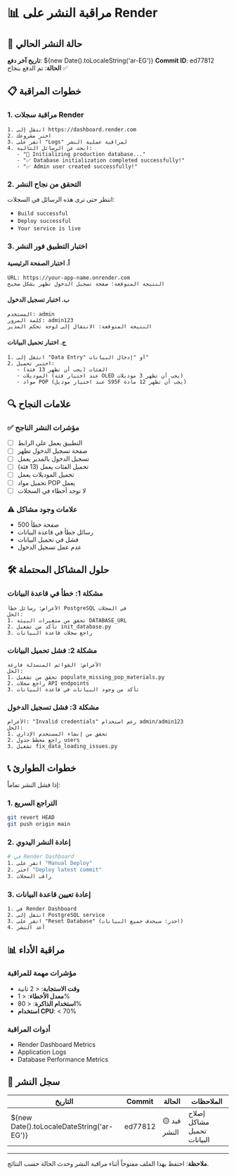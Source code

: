 # 📊 مراقبة النشر على Render

## 🚀 حالة النشر الحالي

**تاريخ آخر دفع**: ${new Date().toLocaleString('ar-EG')}
**Commit ID**: ed77812
**الحالة**: تم الدفع بنجاح ✅

## 📋 خطوات المراقبة

### 1. مراقبة سجلات Render
```
1. انتقل إلى https://dashboard.render.com
2. اختر مشروعك
3. انقر على "Logs" لمراقبة عملية النشر
4. ابحث عن الرسائل التالية:
   - "🔧 Initializing production database..."
   - "✅ Database initialization completed successfully!"
   - "✅ Admin user created successfully!"
```

### 2. التحقق من نجاح النشر
انتظر حتى ترى هذه الرسائل في السجلات:
- `Build successful`
- `Deploy successful` 
- `Your service is live`

### 3. اختبار التطبيق فور النشر

#### أ. اختبار الصفحة الرئيسية
```
URL: https://your-app-name.onrender.com
النتيجة المتوقعة: صفحة تسجيل الدخول تظهر بشكل صحيح
```

#### ب. اختبار تسجيل الدخول
```
المستخدم: admin
كلمة المرور: admin123
النتيجة المتوقعة: الانتقال إلى لوحة تحكم المدير
```

#### ج. اختبار تحميل البيانات
```
1. انتقل إلى "Data Entry" أو "إدخال البيانات"
2. اختبر تحميل:
   - الفئات (يجب أن تظهر 13 فئة)
   - الموديلات (عند اختيار فئة OLED يجب أن تظهر 3 موديلات)
   - مواد POP (عند اختيار موديل S95F يجب أن تظهر 12 مادة)
```

## 🔍 علامات النجاح

### ✅ مؤشرات النشر الناجح
- [ ] التطبيق يعمل على الرابط
- [ ] صفحة تسجيل الدخول تظهر
- [ ] تسجيل الدخول بالمدير يعمل
- [ ] تحميل الفئات يعمل (13 فئة)
- [ ] تحميل الموديلات يعمل
- [ ] تحميل مواد POP يعمل
- [ ] لا توجد أخطاء في السجلات

### ⚠️ علامات وجود مشاكل
- صفحة خطأ 500
- رسائل خطأ في قاعدة البيانات
- فشل في تحميل البيانات
- عدم عمل تسجيل الدخول

## 🛠️ حلول المشاكل المحتملة

### مشكلة 1: خطأ في قاعدة البيانات
```
الأعراض: رسائل خطأ PostgreSQL في السجلات
الحل: 
1. تحقق من متغيرات البيئة DATABASE_URL
2. تأكد من تشغيل init_database.py
3. راجع سجلات قاعدة البيانات
```

### مشكلة 2: فشل تحميل البيانات
```
الأعراض: القوائم المنسدلة فارغة
الحل:
1. تحقق من تشغيل populate_missing_pop_materials.py
2. راجع سجلات API endpoints
3. تأكد من وجود البيانات في قاعدة البيانات
```

### مشكلة 3: فشل تسجيل الدخول
```
الأعراض: "Invalid credentials" رغم استخدام admin/admin123
الحل:
1. تحقق من إنشاء المستخدم الإداري
2. راجع مخطط جدول users
3. تشغيل fix_data_loading_issues.py
```

## 📞 خطوات الطوارئ

إذا فشل النشر تماماً:

### 1. التراجع السريع
```bash
git revert HEAD
git push origin main
```

### 2. إعادة النشر اليدوي
```bash
# في Render Dashboard
1. انقر على "Manual Deploy"
2. اختر "Deploy latest commit"
3. راقب السجلات
```

### 3. إعادة تعيين قاعدة البيانات
```
1. في Render Dashboard
2. انتقل إلى PostgreSQL service
3. انقر على "Reset Database" (احذر: سيحذف جميع البيانات)
4. أعد النشر
```

## 📊 مراقبة الأداء

### مؤشرات مهمة للمراقبة
- **وقت الاستجابة**: < 2 ثانية
- **معدل الأخطاء**: < 1%
- **استخدام الذاكرة**: < 80%
- **استخدام CPU**: < 70%

### أدوات المراقبة
- Render Dashboard Metrics
- Application Logs
- Database Performance Metrics

## 📝 سجل النشر

| التاريخ | Commit | الحالة | الملاحظات |
|---------|--------|--------|-----------|
| ${new Date().toLocaleDateString('ar-EG')} | ed77812 | 🟡 قيد النشر | إصلاح مشاكل تحميل البيانات |

---

**ملاحظة**: احتفظ بهذا الملف مفتوحاً أثناء مراقبة النشر وحدث الحالة حسب النتائج.